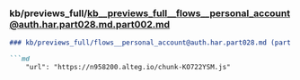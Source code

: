 ### kb/previews_full/kb__previews_full__flows__personal_account@auth.har.part028.md.part002.md

```md
### kb/previews_full/flows__personal_account@auth.har.part028.md (part 002)

```md
    "url": "https://n958200.alteg.io/chunk-KO722YSM.js"
```

```

```
